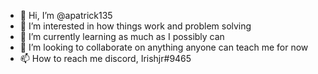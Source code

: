 - 👋 Hi, I’m @apatrick135
- 👀 I’m interested in how things work and problem solving
- 🌱 I’m currently learning as much as I possibly can
- 💞️ I’m looking to collaborate on anything anyone can teach me for now
- 📫 How to reach me discord, Irishjr#9465

<!---
apatrick135/apatrick135 is a ✨ special ✨ repository because its `README.md` (this file) appears on your GitHub profile.
You can click the Preview link to take a look at your changes.
--->
